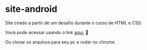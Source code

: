 # site-android
Site criado a partir de um desafio durante o curso de HTML e CSS.


Você pode acessar usando o link [aqui.](https://vivianyribeiro.github.io/site-android/) 
🙂

Ou clonar os arquivos para seu pc e rodar no chrome.
